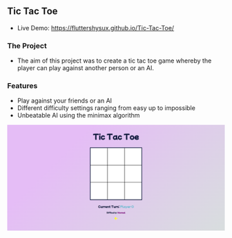 ## Tic Tac Toe

- Live Demo: https://fluttershysux.github.io/Tic-Tac-Toe/

### The Project

- The aim of this project was to create a tic tac toe game whereby the player can play against another person or an AI.

### Features

- Play against your friends or an AI
- Different difficulty settings ranging from easy up to impossible
- Unbeatable AI using the minimax algorithm 

![](./TicTacToe.png)
